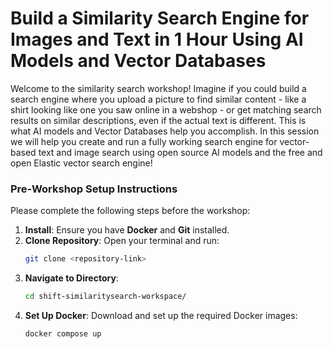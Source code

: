 # Build a Similarity Search Engine for Images and Text in 1 Hour Using AI Models and Vector Databases

Welcome to the similarity search workshop! 
Imagine if you could build a search engine where you upload a picture to find similar content - like a shirt looking like one you saw online in a webshop - or get matching search results on similar descriptions, even if the actual text is different. This is what AI models and Vector Databases help you accomplish. In this session we will help you create and run a fully working search engine for vector-based text and image search using open source AI models and the free and open Elastic vector search engine!

### Pre-Workshop Setup Instructions

Please complete the following steps before the workshop:

1. **Install**: Ensure you have **Docker** and **Git** installed.
2. **Clone Repository**: Open your terminal and run:  
   ```bash
   git clone <repository-link>
    ``` 
3. **Navigate to Directory**:
   ```bash
   cd shift-similaritysearch-workspace/
    ``` 
4. **Set Up Docker**: Download and set up the required Docker images:
   ```bash
   docker compose up
    ``` 
